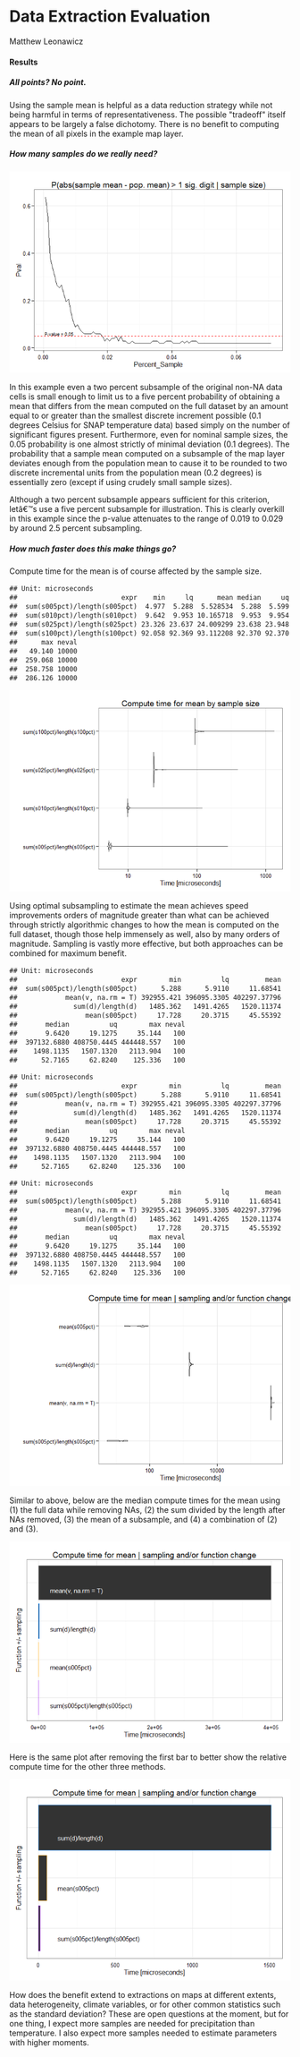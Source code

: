 # Data Extraction Evaluation
Matthew Leonawicz  



#### Results

##### All points? No point.

Using the sample mean is helpful as a data reduction strategy while not being harmful in terms of representativeness.
The possible "tradeoff" itself appears to be largely a false dichotomy.
There is no benefit to computing the mean of all pixels in the example map layer.

##### How many samples do we really need?

![](eval_res_files/figure-html/sigdig-1.png) 

In this example even a two percent subsample of the original non-NA data cells is small enough to limit us to a five percent probability of obtaining a mean that differs from the mean computed on the full dataset
by an amount equal to or greater than the smallest discrete increment possible (0.1 degrees Celsius for SNAP temperature data) based simply on the number of significant figures present.
Furthermore, even for nominal sample sizes, the 0.05 probability is one almost strictly of minimal deviation (0.1 degrees).
The probability that a sample mean computed on a subsample of the map layer deviates enough from the population mean
to cause it to be rounded to two discrete incremental units from the population mean (0.2 degrees) is essentially zero (except if using crudely small sample sizes).

Although a two percent subsample appears sufficient for this criterion, letâ€™s use a five percent subsample for illustration.
This is clearly overkill in this example since the p-value attenuates to the range of 0.019 to 0.029 by around 2.5 percent subsampling.

##### How much faster does this make things go?

Compute time for the mean is of course affected by the sample size.




```
## Unit: microseconds
##                          expr    min     lq      mean median     uq
##  sum(s005pct)/length(s005pct)  4.977  5.288  5.528534  5.288  5.599
##  sum(s010pct)/length(s010pct)  9.642  9.953 10.165718  9.953  9.954
##  sum(s025pct)/length(s025pct) 23.326 23.637 24.009299 23.638 23.948
##  sum(s100pct)/length(s100pct) 92.058 92.369 93.112208 92.370 92.370
##      max neval
##   49.140 10000
##  259.068 10000
##  258.758 10000
##  286.126 10000
```

![](eval_res_files/figure-html/benchmarks3-1.png) 

Using optimal subsampling to estimate the mean achieves speed improvements orders of magnitude greater than what can be achieved through strictly algorithmic changes to how the mean is computed on the full dataset,
though those help immensely as well, also by many orders of magnitude.
Sampling is vastly more effective, but both approaches can be combined for maximum benefit.


```
## Unit: microseconds
##                          expr        min          lq         mean
##  sum(s005pct)/length(s005pct)      5.288      5.9110     11.68541
##            mean(v, na.rm = T) 392955.421 396095.3305 402297.37796
##              sum(d)/length(d)   1485.362   1491.4265   1520.11374
##                 mean(s005pct)     17.728     20.3715     45.55392
##       median          uq        max neval
##       9.6420     19.1275     35.144   100
##  397132.6880 408750.4445 444448.557   100
##    1498.1135   1507.1320   2113.904   100
##      52.7165     62.8240    125.336   100
```

```
## Unit: microseconds
##                          expr        min          lq         mean
##  sum(s005pct)/length(s005pct)      5.288      5.9110     11.68541
##            mean(v, na.rm = T) 392955.421 396095.3305 402297.37796
##              sum(d)/length(d)   1485.362   1491.4265   1520.11374
##                 mean(s005pct)     17.728     20.3715     45.55392
##       median          uq        max neval
##       9.6420     19.1275     35.144   100
##  397132.6880 408750.4445 444448.557   100
##    1498.1135   1507.1320   2113.904   100
##      52.7165     62.8240    125.336   100
```

```
## Unit: microseconds
##                          expr        min          lq         mean
##  sum(s005pct)/length(s005pct)      5.288      5.9110     11.68541
##            mean(v, na.rm = T) 392955.421 396095.3305 402297.37796
##              sum(d)/length(d)   1485.362   1491.4265   1520.11374
##                 mean(s005pct)     17.728     20.3715     45.55392
##       median          uq        max neval
##       9.6420     19.1275     35.144   100
##  397132.6880 408750.4445 444448.557   100
##    1498.1135   1507.1320   2113.904   100
##      52.7165     62.8240    125.336   100
```

![](eval_res_files/figure-html/benchmarks4-1.png) 

Similar to above, below are the median compute times for the mean using (1) the full data while removing NAs, (2) the sum divided by the length after NAs removed, (3) the mean of a subsample, and (4) a combination of (2) and (3).

![](eval_res_files/figure-html/benchmarks4med1-1.png) 

Here is the same plot after removing the first bar to better show the relative compute time for the other three methods.

![](eval_res_files/figure-html/benchmarks4med2-1.png) 

How does the benefit extend to extractions on maps at different extents, data heterogeneity, climate variables,
or for other common statistics such as the standard deviation?
These are open questions at the moment, but for one thing,
I expect more samples are needed for precipitation than temperature.
I also expect more samples needed to estimate parameters with higher moments.
